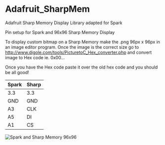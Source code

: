 Adafruit_SharpMem
=================

Adafruit Sharp Memory Display Library adapted for Spark

Pin setup for Spark and 96x96 Sharp Memory Display

To display custom bitmap on a Sharp Memory make the .png 96px x 96px in an image editor program. Once the image is the correct size go to http://www.digole.com/tools/PicturetoC_Hex_converter.php and convert image to Hex code ie. 0x00...

Once you have the Hex code paste it over the old hex code and you should be all good!


Spark         | Sharp
------------- | -------------
3.3           | 3.3
GND           | GND
A3            | CLK
A5            | DI
A1            | CS

![Spark and Sharp Memory 96x96](https://raw.githubusercontent.com/dplumly/Dustins-Words/gh-pages/readme_img/Dustins%20Words%20SharpMem.jpg)

